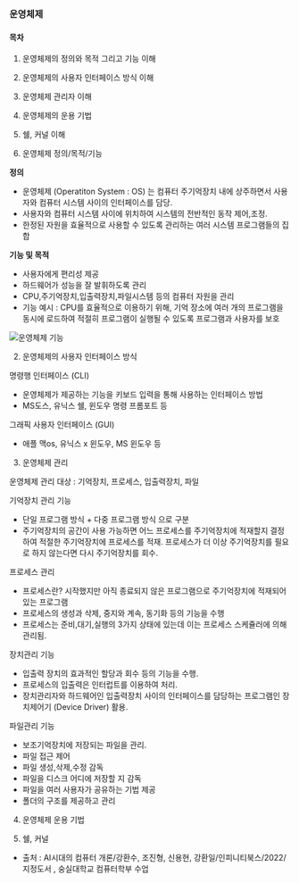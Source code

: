 ### 운영체제

#### 목차
1. 운영체제의 정의와 목적 그리고 기능 이해
2. 운영체제의 사용자 인터페이스 방식 이해
3. 운영체제 관리자 이해
4. 운영체제의 운용 기법
5. 쉘, 커널 이해


1. 운영체제 정의/목적/기능

<strong> 정의 </strong>
- 운영체제 (Operatiton System : OS) 는 컴퓨터 주기억장치 내에 상주하면서 사용자와 컴퓨터 시스템 사이의 인터페이스를 담당.
- 사용자와 컴퓨터 시스템 사이에 위치하여 시스템의 전반적인 동작 제어,조정.
- 한정된 자원을 효율적으로 사용할 수 있도록 관리하는 여러 시스템 프로그램들의 집합
  
<strong> 기능 및 목적 </strong>
- 사용자에게 편리성 제공
- 하드웨어가 성능을 잘 발휘하도록 관리
- CPU,주기억장치,입출력장치,파일시스템 등의 컴퓨터 자원을 관리
- 기능 예시 : CPU를 효율적으로 이용하기 위해, 기억 장소에 여러 개의 프로그램을 동시에 로드하여 적절히 프로그램이 실행될 수 있도록 프로그램과 사용자를 보호

![운영체제 기능](https://github.com/kimsunhoon/TIL/assets/96249610/4305909c-049d-4c41-aec6-8c699456dbaf)

2. 운영체제의 사용자 인터페이스 방식

명령행 인터페이스 (CLI)
- 운영체제가 제공하는 기능을 키보드 입력을 통해 사용하는 인터페이스 방법
- MS도스, 유닉스 쉘, 윈도우 명령 프롬포트 등

그래픽 사용자 인터페이스 (GUI)
- 애플 맥os, 유닉스 x 윈도우, MS 윈도우 등

3. 운영체제 관리

운영체제 관리 대상 : 기억장치, 프로세스, 입출력장치, 파일

기억장치 관리 기능
- 단일 프로그램 방식 + 다중 프로그램 방식 으로 구분
- 주기억장치의 공간이 사용 가능하면 어느 프로세스를 주기억장치에 적재할지 결정하여 적절한 주기억장치에 프로세스를 적재. 프로세스가 더 이상 주기억장치를 필요로 하지 않는다면 다시 주기억장치를 회수.

프로세스 관리
- 프로세스란? 시작했지만 아직 종료되지 않은 프로그램으로 주기억장치에 적재되어 있는 프로그램
- 프로세스의 생성과 삭제, 중지와 계속, 동기화 등의 기능을 수행
- 프로세스는 준비,대기,실행의 3가지 상태에 있는데 이는 프로세스 스케쥴러에 의해 관리됨.

장치관리 기능
- 입출력 장치의 효과적인 할당과 회수 등의 기능을 수행.
- 프로세스의 입출력은 인터럽트를 이용하여 처리.
- 장치관리자와 하드웨어인 입출력장치 사이의 인터페이스를 담당하는 프로그램인 장치제어기 (Device Driver) 활용.

파일관리 기능
- 보조기억장치에 저장되는 파일을 관리.
- 파일 접근 제어
- 파일 생성,삭제,수정 감독
- 파일을 디스크 어디에 저장할 지 감독
- 파일을 여러 사용자가 공유하는 기법 제공
- 폴더의 구조를 제공하고 관리

4. 운영체제 운용 기법



5. 쉘, 커널

- 출처 : AI시대의 컴퓨터 개론/강환수, 조진형, 신용현, 강환일/인피니티북스/2022/지정도서 , 숭실대학교 컴퓨터학부 수업
